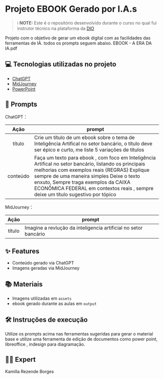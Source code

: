 # Projeto EBOOK Gerado por I.A.s


 > ℹ️ **NOTE:** Este é o repositório desenvolvido durante o curso no qual fui instrutor técnico na plataforma da [DIO](https://dio.me)

Projeto com o objetivo de gerar um ebook digital com as facilidades das ferramentas de IA. todos os prompts
seguem abaixo.
EBOOK - A ERA DA IA.pdf


## 💻 Tecnologias utilizadas no projeto

- [ChatGPT](https://chat.openai.com/) 
- [MidJourney](https://www.midjourney.com/app/)
- [PowerPoint](https://www.microsoft.com/en/microsoft-365/powerpoint)

## 🧠 Prompts


ChatGPT：

|   Ação   | prompt                                                                                                                                                                                                                                                                         |
| :------: | ------------------------------------------------------------------------------------------------------------------------------------------------------------------------------------------------------------------------------------------------------------------------------ |
|  título  | Crie um título de um ebook sobre o tema de Inteligência Artifical no setor bancário, o título deve ser épico e curto, me liste 5 variações de títulos                                                        |
| conteúdo | Faça um texto para ebook , com foco em Inteligência Artifical no setor bancário, listando os principais melhorias com exemplos reais {REGRAS} Explique sempre de uma maneira simples Deixe o texto enxuto, Sempre traga exemplos da CAIXA ECONÔMICA FEDERAL em contextos reais , sempre deixe um título sugestivo por tópico |


MidJourney：

|  Ação  | prompt                                                                                 |
| :----: | -------------------------------------------------------------------------------------- |
| título | Imagine a revlução da inteligencia artificial no setor bancário
## ✨ Features

- Conteúdo gerado via ChatGPT
- Imagens geradas via MidJourney

## 📚 Materiais

- Imagens utilizadas em `assets`
- ebook gerado durante as aulas em `output`

## 🛠️ Instruções de execução

Utilize os prompts acima nas ferramentas sugeridas para gerar o material base e utilize uma ferramenta de edição de documentos como power point, libreoffice , indesign para diagramação.

## 👨‍💻 Expert
Kamilla Rezende Borges
    

